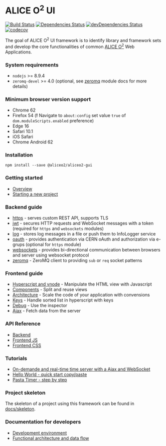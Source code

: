 # ALICE O<sup>2</sup> UI

[![Build Status](https://travis-ci.org/AliceO2Group/Gui.svg?branch=master)](https://travis-ci.org/AliceO2Group/Gui)
[![Dependencies Status](https://david-dm.org/AliceO2Group/Gui/status.svg)](https://david-dm.org/AliceO2Group/Gui)
[![devDependencies Status](https://david-dm.org/AliceO2Group/Gui/dev-status.svg)](https://david-dm.org/AliceO2Group/Gui?type=dev)
[![codecov](https://codecov.io/gh/AliceO2Group/Gui/branch/master/graph/badge.svg)](https://codecov.io/gh/AliceO2Group/Gui)

The goal of ALICE O<sup>2</sup> UI framework is to identify library and framework sets and develop the core functionalities of common [ALICE O<sup>2</sup>](https://alice-o2.web.cern.ch) Web Applications.

### System requirements
* `nodejs` >= 8.9.4
* `zeromq-devel` >= 4.0 (optional, see [zeromq](docs/ZMQ.md) module docs for more details)

### Minimum browser version support
- Chrome 62
- Firefox 54 (**!** Navigate to `about:config` set value `true` of `dom.moduleScripts.enabled` preference)
- Edge 16
- Safari 10.1
- iOS Safari
- Chrome Android 62

### Installation
```
npm install --save @aliceo2/aliceo2-gui
```

### Getting started
- [Overview](docs/guide/overview.md)
- [Starting a new project](docs/skeleton/README.md)

### Backend guide
* [https](./docs/guide/http-server.md) - serves custom REST API, supports TLS
* [jwt](./docs/guide/json-tokens.md) - secures HTTP requests and WebSocket messages with a token (required for `https` and `websockets` modules)
* [log](./docs/guide/logging.md) - stores log messages in a file or push them to InfoLogger service
* [oauth](./docs/guide/oauth.md) - provides authentication via CERN oAuth and authorization via e-grups (optional for `https` module)
* [websockets](./docs/guide/websockets.md) - provides bi-directional communication between browsers and server using websocket protocol
* [zeromq](./docs/guide/zeromq.md) - ZeroMQ client to providing `sub` or `req` socket patterns

### Frontend guide
- [Hyperscript and vnode](./docs/guide/hyperscript-vnode.md) - Manipulate the HTML view with Javascript
- [Components](./docs/guide/components.md) - Split and reuse views
- [Architecture](./docs/guide/scale-app.md) - Scale the code of your application with convensions
- [Keys](./docs/guide/keys.md) - Handle sorted list in hyperscript with keys
- [Debug](./docs/guide/debug.md) - Use the inspector
- [Ajax](./docs/guide/async-calls.md) - Fetch data from the server

### API Reference
* [Backend](docs/reference/backend.md)
* [Frontend JS](docs/reference/frontend-js.md)
* [Frontend CSS](docs/reference/frontend-css.md)

### Tutorials
* [On-demande and real-time time server with a Ajax and WebSocket](./docs/tutorial/time-server.md)
* [Hello World - quick start copy/paste](./docs/tutorial/hello-world.md)
* [Pasta Timer - step by step](./docs/tutorial/pasta-timer.md)

### Project skeleton
The skeleton of a project using this framework can be found in [docs/skeleton](docs/skeleton).

### Documentation for developers
* [Development environment](docs/DEV.md)
* [Functional architecture and data flow](docs/ARCH.md)
